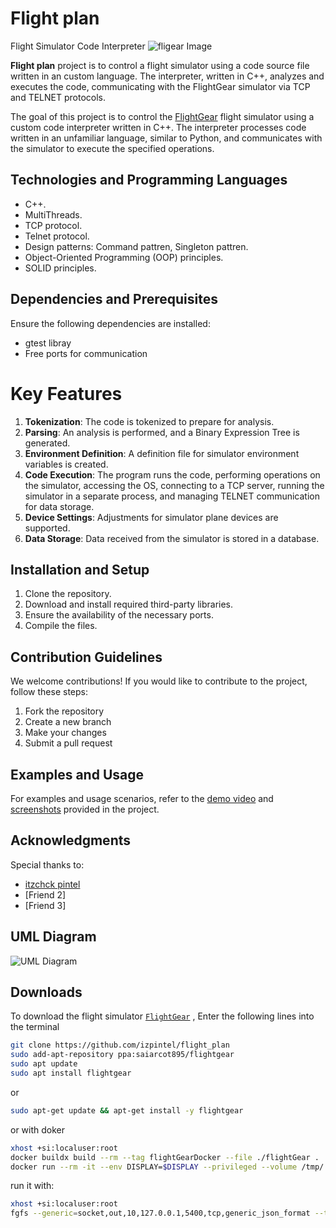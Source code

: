 # Flight plan
Flight Simulator Code Interpreter
![fligear Image](https://github.com/izpintel/flight_plan/blob/dev%23dudi/code_review/project_logo.jpeg)

**Flight plan** project is to control a flight simulator using a code source file written in an custom language. The interpreter, written in C++, analyzes and executes the code, communicating with the FlightGear simulator via TCP and TELNET protocols.

The goal of this project is to control the [FlightGear](https://www.flightgear.org/) flight simulator using a custom code interpreter written in C++. The interpreter processes code written in an unfamiliar language, similar to Python, and communicates with the simulator to execute the specified operations.

## Technologies and Programming Languages

- C++.
- MultiThreads.
- TCP protocol.
- Telnet protocol.
- Design patterns: Command pattren, Singleton pattren.
- Object-Oriented Programming (OOP) principles.
- SOLID principles.

## Dependencies and Prerequisites

Ensure the following dependencies are installed:

- gtest libray
- Free ports for communication

<!-- ## Key Features -->
<!--  -->
<!-- 1. Tokenization of code -->
<!-- 2. Analysis and parser for creating a Binary Expression Tree -->
<!-- 3. Definition file generation for simulator environment variables -->
<!-- 4. Code execution, including OS access, server connection (TCP), simulator launch, data reception (Telnet), and database storage. -->
   <!--  -->
# Key Features

1. **Tokenization**: The code is tokenized to prepare for analysis.
2. **Parsing**: An analysis is performed, and a Binary Expression Tree is generated.
3. **Environment Definition**: A definition file for simulator environment variables is created.
4. **Code Execution**: The program runs the code, performing operations on the simulator, accessing the OS, connecting to a TCP server, running the simulator in a separate process, and managing TELNET communication for data storage.
5. **Device Settings**: Adjustments for simulator plane devices are supported.
6. **Data Storage**: Data received from the simulator is stored in a database.

<!-- 
## Installation and Setup

1. Clone the repository
2. Download and install third-party libraries
3. Ensure free ports for communication
4. Compile the files
5. Run GTEST unit tests -->

## Installation and Setup

1. Clone the repository.
2. Download and install required third-party libraries.
3. Ensure the availability of the necessary ports.
4. Compile the files.
   
## Contribution Guidelines

We welcome contributions! If you would like to contribute to the project, follow these steps:

1. Fork the repository
2. Create a new branch
3. Make your changes
4. Submit a pull request

## Examples and Usage

For examples and usage scenarios, refer to the [demo video](link_to_demo_video) and [screenshots](link_to_screenshots) provided in the project.

## Acknowledgments

Special thanks to:
- [itzchck pintel](https://github.com/izpintel)
- [Friend 2]
- [Friend 3]

## UML Diagram

![UML Diagram](link_to_uml_diagram)

## Downloads
To download the flight simulator [`FlightGear`](https://www.flightgear.org/) , Enter the following lines into the terminal

```sh
git clone https://github.com/izpintel/flight_plan
sudo add-apt-repository ppa:saiarcot895/flightgear
sudo apt update
sudo apt install flightgear
```
or
```sh
sudo apt-get update && apt-get install -y flightgear
```

or with doker
```sh
xhost +si:localuser:root
docker buildx build --rm --tag flightGearDocker --file ./flightGear .
docker run --rm -it --env DISPLAY=$DISPLAY --privileged --volume /tmp/.X11-unix:/tmp/.X11-unix flightGearDocker
```

run it with:
```sh
xhost +si:localuser:root
fgfs --generic=socket,out,10,127.0.0.1,5400,tcp,generic_json_format --telnet=socket,in,10,127.0.0.1,5402,tcp --httpd=8080
```
